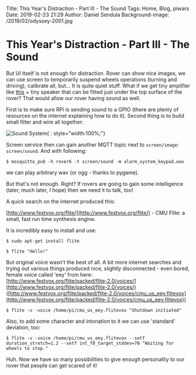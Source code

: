 Title: This Year's Distraction - Part III - The Sound
Tags: Home, Blog, piwars
Date: 2019-02-23 21:29
Author: Daniel Sendula
Background-image: /2019/02/odyssey-2001.jpg

# This Year's Distraction - Part III - The Sound

But UI itself is not enough for distraction. Rover can show nice images, we can use screen to temporarily suspend wheels operations (turning and driving), calibrate all, but... It is quite quiet stuff. What if we get tiny amplifier like [this](https://shop.pimoroni.com/products/adafruit-mono-2-5w-class-d-audio-amplifier-pam8302) + tiny speaker that can be fitted just under the top surface of the rover? That would allow our rover having sound as well.

<!-- TEASER_END -->

First is to make sure RPi is sending sound to a GPIO (there are plenty of resources on the internet explaining how to do it). Second thing is to build small filter and wire all together:

![Sound System](/2019/02/sound-system.jpg "Sound System"){ : style="width:100%;"}

Screen service then can gain another MQTT topic next to `screen/image`: `screen/sound`. And with following:

```shell
$ mosquitto_pub -h rover6 -t screen/sound -m alarm_system_keypad.wav
```

we can play arbitrary wav (or ogg - thanks to pygame).

But that's not enough. Right? If rovers are going to gain some intelligence (later, much later, I hope) then we need it to talk, too!

A quick search on the internet produced this:

[http://www.festvox.org/flite/](http://www.festvox.org/flite/) - CMU Flite: a small, fast run time synthesis engine.

It is incredibly easy to install and use:

```shell
$ sudo apt-get install flite
```

```shell
$ flite "Hello!"
```

But original voice wasn't the best of all. A bit more internet searches and trying out various things produced nice, slightly disconnected - even bored, female voice called 'eey' from here: [http://www.festvox.org/flite/packed/flite-2.0/voices/](http://www.festvox.org/flite/packed/flite-2.0/voices/) ([http://www.festvox.org/flite/packed/flite-2.0/voices/cmu_us_eey.flitevox](http://www.festvox.org/flite/packed/flite-2.0/voices/cmu_us_eey.flitevox))

```shell
$ flite -v -voice /home/pi/cmu_us_eey.flitevox "Shutdown initiated"
```

Also, to add some character and intonation to it we can use 'standard' deviation, too:

```shell
$ flite -v -voice /home/pi/cmu_us_eey.flitevox --setf duration_stretch=1.2 --setf int_f0_target_stddev=70 "Waiting for wheels to stop."
```

Huh. Now we have so many possibilities to give enough personality to our rover that people can get scared of it!